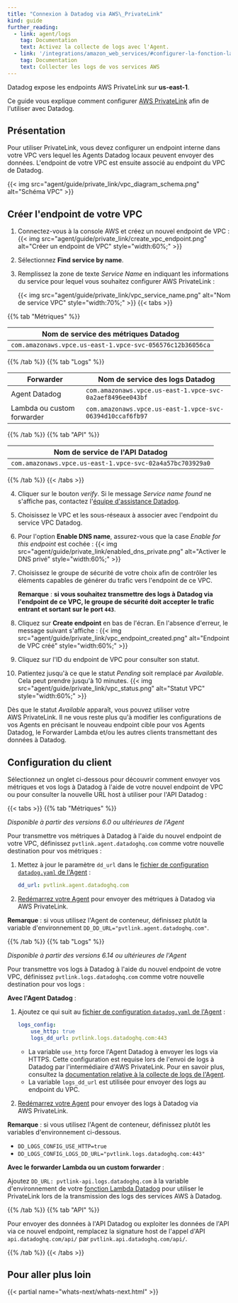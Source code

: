 ```yaml
---
title: "Connexion à Datadog via AWS\_PrivateLink"
kind: guide
further_reading:
  - link: agent/logs
    tag: Documentation
    text: Activez la collecte de logs avec l'Agent.
  - link: '/integrations/amazon_web_services/#configurer-la-fonction-lambda-de-datadog'
    tag: Documentation
    text: Collecter les logs de vos services AWS
---
```

<div class="alert alert-info">
Datadog expose les endpoints AWS PrivateLink sur <b>us-east-1</b>.
</div>

Ce guide vous explique comment configurer [AWS PrivateLink][1] afin de l'utiliser avec Datadog.

## Présentation

Pour utiliser PrivateLink, vous devez configurer un endpoint interne dans votre VPC vers lequel les Agents Datadog locaux peuvent envoyer des données. L'endpoint de votre VPC est ensuite associé au endpoint du VPC de Datadog.

{{< img src="agent/guide/private_link/vpc_diagram_schema.png" alt="Schéma VPC" >}}

## Créer l'endpoint de votre VPC

1. Connectez-vous à la console AWS et créez un nouvel endpoint de VPC :
   {{< img src="agent/guide/private_link/create_vpc_endpoint.png" alt="Créer un endpoint de VPC" style="width:60%;" >}}
2. Sélectionnez **Find service by name**.
3. Remplissez la zone de texte _Service Name_ en indiquant les informations du service pour lequel vous souhaitez configurer AWS PrivateLink :

    {{< img src="agent/guide/private_link/vpc_service_name.png" alt="Nom de service VPC" style="width:70%;" >}}
    {{< tabs >}}

{{% tab "Métriques" %}}

| Nom de service des métriques Datadog                                |
| ---------------------------------------------------------- |
| `com.amazonaws.vpce.us-east-1.vpce-svc-056576c12b36056ca`  |

{{% /tab %}}
{{% tab "Logs" %}}

| Forwarder | Nom de service des logs Datadog |
| --------- | ------------------------------- |
| Agent Datadog | `com.amazonaws.vpce.us-east-1.vpce-svc-0a2aef8496ee043bf` |
| Lambda ou custom forwarder | `com.amazonaws.vpce.us-east-1.vpce-svc-06394d10ccaf6fb97` |

{{% /tab %}}
{{% tab "API" %}}

| Nom de service de l'API Datadog                                  |
| --------------------------------------------------------- |
| `com.amazonaws.vpce.us-east-1.vpce-svc-02a4a57bc703929a0` |

{{% /tab %}}
{{< /tabs >}}

4. Cliquer sur le bouton _verify_. Si le message _Service name found_ ne s'affiche pas, contactez l'[équipe d'assistance Datadog][2].
5. Choisissez le VPC et les sous-réseaux à associer avec l'endpoint du service VPC Datadog.
6. Pour l'option **Enable DNS name**, assurez-vous que la case _Enable for this endpoint_ est cochée : 
   {{< img src="agent/guide/private_link/enabled_dns_private.png" alt="Activer le DNS privé" style="width:60%;" >}}
7. Choisissez le groupe de sécurité de votre choix afin de contrôler les éléments capables de générer du trafic vers l'endpoint de ce VPC.

    **Remarque** : **si vous souhaitez transmettre des logs à Datadog via l'endpoint de ce VPC, le groupe de sécurité doit accepter le trafic entrant et sortant sur le port `443`**.

8. Cliquez sur **Create endpoint** en bas de l'écran. En l'absence d'erreur, le message suivant s'affiche :
   {{< img src="agent/guide/private_link/vpc_endpoint_created.png" alt="Endpoint de VPC créé" style="width:60%;" >}}
9. Cliquez sur l'ID du endpoint de VPC pour consulter son statut.
10. Patientez jusqu'à ce que le statut _Pending_ soit remplacé par _Available_. Cela peut prendre jusqu'à 10 minutes.
    {{< img src="agent/guide/private_link/vpc_status.png" alt="Statut VPC" style="width:60%;" >}}

Dès que le statut _Available_ apparaît, vous pouvez utiliser votre AWS PrivateLink. Il ne vous reste plus qu'à modifier les configurations de vos Agents en précisant le nouveau endpoint cible pour vos Agents Datadog, le Forwarder Lambda et/ou les autres clients transmettant des données à Datadog.

## Configuration du client

Sélectionnez un onglet ci-dessous pour découvrir comment envoyer vos métriques et vos logs à Datadog à l'aide de votre nouvel endpoint de VPC ou pour consulter la nouvelle URL host à utiliser pour l'API Datadog :

{{< tabs >}}
{{% tab "Métriques" %}}

_Disponible à partir des versions 6.0 ou ultérieures de l'Agent_

Pour transmettre vos métriques à Datadog à l'aide du nouvel endpoint de votre VPC, définissez `pvtlink.agent.datadoghq.com` comme votre nouvelle destination pour vos métriques :

1. Mettez à jour le paramètre `dd_url` dans le [fichier de configuration `datadog.yaml` de l'Agent][1] :

    ```yaml
    dd_url: pvtlink.agent.datadoghq.com
    ```

2. [Redémarrez votre Agent][2] pour envoyer des métriques à Datadog via AWS PrivateLink.

**Remarque** : si vous utilisez l'Agent de conteneur, définissez plutôt la variable d'environnement `DD_DD_URL="pvtlink.agent.datadoghq.com"`.


[1]: /fr/agent/guide/agent-configuration-files/#agent-main-configuration-file
[2]: /fr/agent/guide/agent-commands/#restart-the-agent
{{% /tab %}}
{{% tab "Logs" %}}

_Disponible à partir des versions 6.14 ou ultérieures de l'Agent_

Pour transmettre vos logs à Datadog à l'aide du nouvel endpoint de votre VPC, définissez `pvtlink.logs.datadoghq.com` comme votre nouvelle destination pour vos logs :

**Avec l'Agent Datadog** :

1. Ajoutez ce qui suit au [fichier de configuration `datadog.yaml` de l'Agent][1] :

    ```yaml
    logs_config:
        use_http: true
        logs_dd_url: pvtlink.logs.datadoghq.com:443
    ```

    - La variable `use_http` force l'Agent Datadog à envoyer les logs via HTTPS. Cette configuration est requise lors de l'envoi de logs à Datadog par l'intermédiaire d'AWS PrivateLink. Pour en savoir plus, consultez la [documentation relative à la collecte de logs de l'Agent][2].
    - La variable `logs_dd_url` est utilisée pour envoyer des logs au endpoint du VPC.

2. [Redémarrez votre Agent][3] pour envoyer des logs à Datadog via AWS PrivateLink.

**Remarque** : si vous utilisez l'Agent de conteneur, définissez plutôt les variables d'environnement ci-dessous.

- `DD_LOGS_CONFIG_USE_HTTP=true`
- `DD_LOGS_CONFIG_LOGS_DD_URL="pvtlink.logs.datadoghq.com:443"`

**Avec le forwarder Lambda ou un custom forwarder** :

Ajoutez `DD_URL: pvtlink-api.logs.datadoghq.com` à la variable d'environnement de votre [fonction Lambda Datadog][4] pour utiliser le PrivateLink lors de la transmission des logs des services AWS à Datadog.


[1]: /fr/agent/guide/agent-configuration-files/#agent-main-configuration-file
[2]: /fr/agent/logs/?tab=tailexistingfiles#send-logs-over-https
[3]: /fr/agent/guide/agent-commands/#restart-the-agent
[4]: /fr/integrations/amazon_web_services/#set-up-the-datadog-lambda-function
{{% /tab %}}
{{% tab "API" %}}

Pour envoyer des données à l'API Datadog ou exploiter les données de l'API via ce nouvel endpoint, remplacez la signature host de l'appel d'API `api.datadoghq.com/api/` par `pvtlink.api.datadoghq.com/api/`.

{{% /tab %}}
{{< /tabs >}}

## Pour aller plus loin

{{< partial name="whats-next/whats-next.html" >}}

[1]: https://aws.amazon.com/privatelink/
[2]: /fr/help
